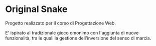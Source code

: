 # Original Snake
Progetto realizzato per il corso di Progettazione Web.

E' ispirato al tradizionale gioco omonimo con l'aggiunta di nuove funzionalità, tra le quali la gestione dell'inversione del senso di marcia.
